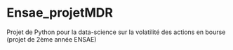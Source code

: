 # Ensae_projetMDR
Projet de Python pour la data-science sur la volatilité des actions en bourse (projet de 2ème année ENSAE)
